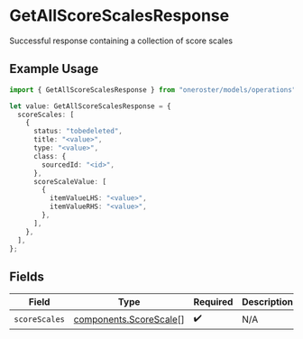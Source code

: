 # GetAllScoreScalesResponse

Successful response containing a collection of score scales

## Example Usage

```typescript
import { GetAllScoreScalesResponse } from "oneroster/models/operations";

let value: GetAllScoreScalesResponse = {
  scoreScales: [
    {
      status: "tobedeleted",
      title: "<value>",
      type: "<value>",
      class: {
        sourcedId: "<id>",
      },
      scoreScaleValue: [
        {
          itemValueLHS: "<value>",
          itemValueRHS: "<value>",
        },
      ],
    },
  ],
};
```

## Fields

| Field                                                            | Type                                                             | Required                                                         | Description                                                      |
| ---------------------------------------------------------------- | ---------------------------------------------------------------- | ---------------------------------------------------------------- | ---------------------------------------------------------------- |
| `scoreScales`                                                    | [components.ScoreScale](../../models/components/scorescale.md)[] | :heavy_check_mark:                                               | N/A                                                              |